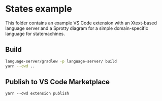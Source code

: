 # States example

This folder contains an example VS Code extension with an Xtext-based language server and a Sprotty diagram for a simple domain-specific language for statemachines.

## Build

```bash 
language-server/gradlew -p language-server/ build 
yarn --cwd ..
```


## Publish to VS Code Marketplace

```
yarn --cwd extension publish
```

